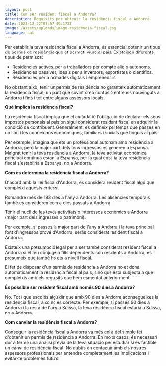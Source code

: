 ```yaml
---
layout: post
title: Com ser resident fiscal a Andorra?
description: Requisits per obtenir la residència fiscal a Andorra
date: 2023-12-22T07:57:49.172Z
image: /assets/uploads/image-residencia-fiscal.jpg
language: cat
---
```

Per establir la teva residència fiscal a Andorra, és essencial obtenir un tipus de permís de residència que et permeti viure al país. Existeixen diferents tipus de permisos:

* Residències actives, per a treballadors per compte aliè o autònoms.
* Residències passives, ideals per a inversors, esportistes o científics.
* Residències per a nòmades digitals i emprenedors.

No obstant això, tenir un permís de residència no garanteix automàticament la residència fiscal, un punt que sovint crea confusió entre els nouvinguts a Andorra i fins i tot entre alguns assessors locals.

**Què implica la residència fiscal?**

La residència fiscal implica que el ciutadà té l'obligació de declarar els seus impostos personals al país on sigui considerat resident fiscal en adquirir la condició de contribuent. Generalment, es defineix pel temps que passes en un lloc i les connexions econòmiques, familiars i socials que tinguis al país.

Per exemple, imagina que ets un professional autònom amb residència a Andorra, però la major part dels teus ingressos es generen a Espanya. Malgrat tenir la teva residència a Andorra, la teva activitat econòmica principal continua estant a Espanya, per la qual cosa la teva residència fiscal s'establiria a Espanya, no a Andorra.

**Com es determina la residència fiscal a Andorra?**

D'acord amb la llei fiscal d'Andorra, es considera resident fiscal algú que compleixi aquests criteris:

Romandre més de 183 dies a l'any a Andorra. Les absències temporals també es consideren com a dies passats a Andorra.

Tenir el nucli de les teves activitats o interessos econòmics a Andorra (major part dels ingressos o patrimoni).

Per exemple, si passes la major part de l'any a Andorra i la teva principal font d'ingressos prové d'Andorra, seràs considerat resident fiscal a Andorra.

Existeix una presumpció legal per a ser també considerat resident fiscal a Andorra si el teu cònjuge o fills dependents són residents a Andorra, es presumeix que també ho ets a nivell fiscal.

El fet de disposar d'un permís de residència a Andorra no et dona automàticament la residència fiscal al país, sinó que està subjecta a que compleixis amb els requisits que hem esmentat anteriorment.

**És possible ser resident fiscal amb només 90 dies a Andorra?**

No. Tot i que escoltis algú dir que amb 90 dies a Andorra aconsegueixes la residència fiscal, això no és correcte. Per exemple, si passes 90 dies a Andorra i la resta de l'any a Suïssa, la teva residència fiscal estaria a Suïssa, no a Andorra.

**Com canviar la residència fiscal a Andorra?**

Conseguir la residència fiscal a Andorra va més enllà del simple fet d'obtenir un permís de residència a Andorra. En molts casos, és necessari dur a terme una anàlisi prèvia de la teva situació per estudiar si és factible un canvi de residència fiscal. No dubtis en contactar amb els nostres assessors professionals per entendre completament les implicacions i evitar-te problemes futurs.